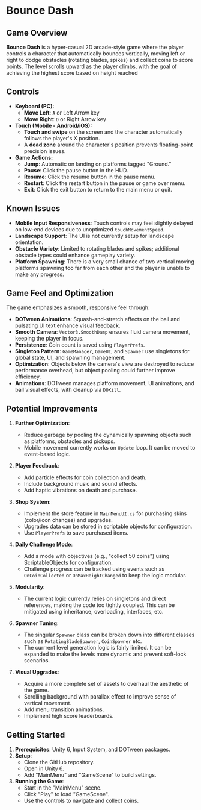 # Bounce Dash

## Game Overview
**Bounce Dash** is a hyper-casual 2D arcade-style game where the player controls a character that automatically bounces vertically, moving left or right to dodge obstacles (rotating blades, spikes) and collect coins to score points. The level scrolls upward as the player climbs, with the goal of achieving the highest score based on height reached

## Controls
- **Keyboard (PC):**
  - **Move Left**: `A` or Left Arrow key
  - **Move Right**: `D` or Right Arrow key
- **Touch (Mobile - Android/iOS):**
  - **Touch and swipe** on the screen and the character automatically follows the player's X position.
  - A **dead zone** around the character's position prevents floating-point precision issues.
- **Game Actions:**
  - **Jump**: Automatic on landing on platforms tagged "Ground."
  - **Pause**: Click the pause button in the HUD.
  - **Resume**: Click the resume button in the pause menu.
  - **Restart**: Click the restart button in the pause or game over menu.
  - **Exit**: Click the exit button to return to the main menu or quit.

## Known Issues
- **Mobile Input Responsiveness**: Touch controls may feel slightly delayed on low-end devices due to unoptimized `touchMovementSpeed`.
- **Landscape Support**: The UI is not currently setup for landscape orientation.
- **Obstacle Variety**: Limited to rotating blades and spikes; additional obstacle types could enhance gameplay variety.
- **Platform Spawning**: There is a very small chance of two vertical moving platforms spawning too far from each other and the player is unable to make any progress.

## Game Feel and Optimization
The game emphasizes a smooth, responsive feel through:
- **DOTween Animations**: Squash-and-stretch effects on the ball and pulsating UI text enhance visual feedback.
- **Smooth Camera**: `Vector3.SmoothDamp` ensures fluid camera movement, keeping the player in focus.
- **Persistence**: Coin count is saved using `PlayerPrefs`.
- **Singleton Pattern**: `GameManager`, `GameUI`, and `Spawner` use singletons for global state, UI, and spawning management.
- **Optimization**: Objects below the camera's view are destroyed to reduce performance overhead, but object pooling could further improve efficiency.
- **Animations**: DOTween manages platform movement, UI animations, and ball visual effects, with cleanup via `DOKill`.

## Potential Improvements
1. **Further Optimization**:
   - Reduce garbage by pooling the dynamically spawning objects such as platforms, obstacles and pickups.
   - Mobile movement currently works on `Update` loop. It can be moved to event-based logic.
2. **Player Feedback**:
   - Add particle effects for coin collection and death.
   - Include background music and sound effects.
   - Add haptic vibrations on death and purchase.
3. **Shop System**:
   - Implement the store feature in `MainMenuUI.cs` for purchasing skins (color/icon changes) and upgrades.
   - Upgrades data can be stored in scriptable objects for configuration.
   - Use `PlayerPrefs` to save purchased items.

4. **Daily Challenge Mode**:
   - Add a mode with objectives (e.g., "collect 50 coins") using ScriptableObjects for configuration.
   - Challenge progress can be tracked using events such as `OnCoinCollected` or `OnMaxHeightChanged` to keep the logic modular.
5. **Modularity**:
   - The current logic currently relies on singletons and direct references, making the code too tightly coupled. This can be mitigated using inheritance, overloading, interfaces, etc.
6. **Spawner Tuning**:
   - The singular `Spawner` class can be broken down into different classes such as `RotatingBladeSpawner`, `CoinSpawner` etc.
   - The currrent level generation logic is fairly limited. It can be expanded to make the levels more dynamic and prevent soft-lock scenarios.
7. **Visual Upgrades**:
   - Acquire a more complete set of assets to overhaul the aesthetic of the game.
   - Scrolling background with parallax effect to improve sense of vertical movement.
   - Add menu transition animations.
   - Implement high score leaderboards.

## Getting Started
1. **Prerequisites**: Unity 6, Input System, and DOTween packages.
2. **Setup**:
   - Clone the GitHub repository.
   - Open in Unity 6.
   - Add "MainMenu" and "GameScene" to build settings.
3. **Running the Game**:
   - Start in the "MainMenu" scene.
   - Click "Play" to load "GameScene".
   - Use the controls to navigate and collect coins.
